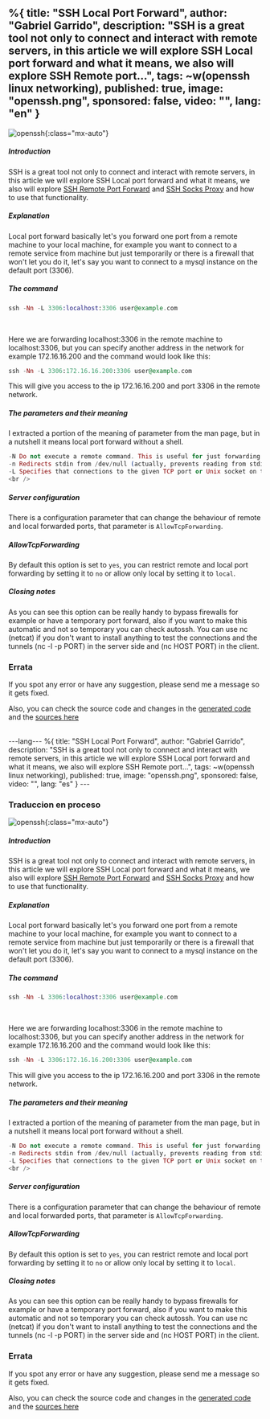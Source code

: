 %{
  title: "SSH Local Port Forward",
  author: "Gabriel Garrido",
  description: "SSH is a great tool not only to connect and interact with remote servers, in this article we will
  explore SSH Local port forward and what it means, we also will explore SSH Remote port...",
  tags: ~w(openssh linux networking),
  published: true,
  image: "openssh.png",
  sponsored: false,
  video: "",
  lang: "en"
}
---

![openssh](/images/openssh.png){:class="mx-auto"}

##### **Introduction**
SSH is a great tool not only to connect and interact with remote servers, in this article we will explore SSH Local port forward and what it means, we also will explore [SSH Remote Port Forward](/blog/ssh_remote_port_forward) and [SSH Socks Proxy](/blog/ssh_socks_proxy) and how to use that functionality.
<br />

##### **Explanation**
Local port forward basically let's you forward one port from a remote machine to your local machine, for example you want to connect to a remote service from machine but just temporarily or there is a firewall that won't let you do it, let's say you want to connect to a mysql instance on the default port (3306).
<br />

##### **The command**
```elixir
ssh -Nn -L 3306:localhost:3306 user@example.com
```
<br />

Here we are forwarding localhost:3306 in the remote machine to localhost:3306, but you can specify another address in the network for example 172.16.16.200 and the command would look like this:

```elixir
ssh -Nn -L 3306:172.16.16.200:3306 user@example.com
```
This will give you access to the ip 172.16.16.200 and port 3306 in the remote network.
<br />

##### **The parameters and their meaning**
I extracted a portion of the meaning of parameter from the man page, but in a nutshell it means local port forward without a shell.
```elixir
-N Do not execute a remote command. This is useful for just forwarding ports.
-n Redirects stdin from /dev/null (actually, prevents reading from stdin). This must be used when ssh is run in the background.
-L Specifies that connections to the given TCP port or Unix socket on the local (client) host are to be forwarded to the given host and port, or Unix socket, on the remote side.
<br />
```

##### **Server configuration**
There is a configuration parameter that can change the behaviour of remote and local forwarded ports, that parameter is `AllowTcpForwarding`.
<br />

##### **AllowTcpForwarding**
By default this option is set to `yes`, you can restrict remote and local port forwarding by setting it to `no` or allow only local by setting it to `local`.
<br />

##### **Closing notes**
As you can see this option can be really handy to bypass firewalls for example or have a temporary port forward, also if you want to make this automatic and not so temporary you can check autossh. You can use nc (netcat) if you don't want to install anything to test the connections and the tunnels (nc -l -p PORT) in the server side and (nc HOST PORT) in the client.
<br />

### Errata
If you spot any error or have any suggestion, please send me a message so it gets fixed.

Also, you can check the source code and changes in the [generated code](https://github.com/kainlite/kainlite.github.io) and the [sources here](https://github.com/kainlite/blog)

<br />
---lang---
%{
  title: "SSH Local Port Forward",
  author: "Gabriel Garrido",
  description: "SSH is a great tool not only to connect and interact with remote servers, in this article we will
  explore SSH Local port forward and what it means, we also will explore SSH Remote port...",
  tags: ~w(openssh linux networking),
  published: true,
  image: "openssh.png",
  sponsored: false,
  video: "",
  lang: "es"
}
---

### Traduccion en proceso

![openssh](/images/openssh.png){:class="mx-auto"}

##### **Introduction**
SSH is a great tool not only to connect and interact with remote servers, in this article we will explore SSH Local port forward and what it means, we also will explore [SSH Remote Port Forward](/blog/ssh_remote_port_forward) and [SSH Socks Proxy](/blog/ssh_socks_proxy) and how to use that functionality.
<br />

##### **Explanation**
Local port forward basically let's you forward one port from a remote machine to your local machine, for example you want to connect to a remote service from machine but just temporarily or there is a firewall that won't let you do it, let's say you want to connect to a mysql instance on the default port (3306).
<br />

##### **The command**
```elixir
ssh -Nn -L 3306:localhost:3306 user@example.com
```
<br />

Here we are forwarding localhost:3306 in the remote machine to localhost:3306, but you can specify another address in the network for example 172.16.16.200 and the command would look like this:

```elixir
ssh -Nn -L 3306:172.16.16.200:3306 user@example.com
```
This will give you access to the ip 172.16.16.200 and port 3306 in the remote network.
<br />

##### **The parameters and their meaning**
I extracted a portion of the meaning of parameter from the man page, but in a nutshell it means local port forward without a shell.
```elixir
-N Do not execute a remote command. This is useful for just forwarding ports.
-n Redirects stdin from /dev/null (actually, prevents reading from stdin). This must be used when ssh is run in the background.
-L Specifies that connections to the given TCP port or Unix socket on the local (client) host are to be forwarded to the given host and port, or Unix socket, on the remote side.
<br />
```

##### **Server configuration**
There is a configuration parameter that can change the behaviour of remote and local forwarded ports, that parameter is `AllowTcpForwarding`.
<br />

##### **AllowTcpForwarding**
By default this option is set to `yes`, you can restrict remote and local port forwarding by setting it to `no` or allow only local by setting it to `local`.
<br />

##### **Closing notes**
As you can see this option can be really handy to bypass firewalls for example or have a temporary port forward, also if you want to make this automatic and not so temporary you can check autossh. You can use nc (netcat) if you don't want to install anything to test the connections and the tunnels (nc -l -p PORT) in the server side and (nc HOST PORT) in the client.
<br />

### Errata
If you spot any error or have any suggestion, please send me a message so it gets fixed.

Also, you can check the source code and changes in the [generated code](https://github.com/kainlite/kainlite.github.io) and the [sources here](https://github.com/kainlite/blog)

<br />
